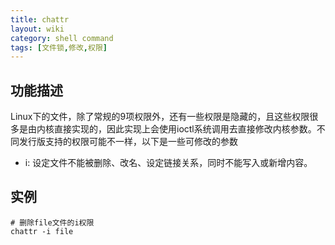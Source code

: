 ```yaml
---
title: chattr
layout: wiki
category: shell command
tags: [文件锁,修改,权限]
---
```



## 功能描述

Linux下的文件，除了常规的9项权限外，还有一些权限是隐藏的，且这些权限很多是由内核直接实现的，因此实现上会使用ioctl系统调用去直接修改内核参数。不同发行版支持的权限可能不一样，以下是一些可修改的参数

* i: 设定文件不能被删除、改名、设定链接关系，同时不能写入或新增内容。


## 实例

```
# 删除file文件的i权限
chattr -i file
```